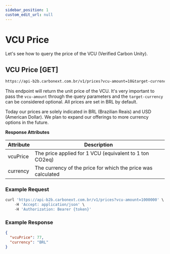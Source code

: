 ```yaml
---
sidebar_position: 1
custom_edit_url: null
---
```


# VCU Price

Let's see how to query the price of the VCU (Verified Carbon Unity).

## VCU Price [GET]

```md title="BASE URL"
https://api-b2b.carbonext.com.br/v1/prices?vcu-amount=10&target-currency=BRL
```

This endpoint will return the unit price of the VCU. It's very important to pass the `vcu-amount` through the query parameters and the `target-currency` can be considered optional. All prices are set in BRL by default.

Today our prices are solely indicated in BRL (Brazilian Reais) and USD (American Dollar). We plan to expand our offerings to more currency options in the future.

**Response Attributes**

Attribute   | Description
--------- | ------
vcuPrice |	The price applied for 1 VCU (equivalent to 1 ton CO2eq)
currency |	The currency of the price for which the price was calculated

### Example Request

```javascript
curl 'https://api-b2b.carbonext.com.br/v1/prices?vcu-amount=1000000' \
    -H 'Accept: application/json' \
    -H 'Authorization: Bearer {token}'
```

### Example Response

```json
{
  "vcuPrice": 77,
  "currency": "BRL"
}
```

